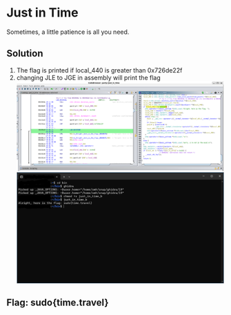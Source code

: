 # Just in Time

Sometimes, a little patience is all you need.

## Solution

1. The flag is printed if local_440 is greater than 0x726de22f
2. changing JLE to JGE in assembly will print the flag
![decmopiler](./assembly.png)
![flag](./terminal.png)

## Flag: sudo{time.travel}